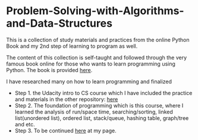 # Problem-Solving-with-Algorithms-and-Data-Structures
This is a collection of study materials and practices from the online Python Book and my 2nd step of learning to program as well.

The content of this collection is self-taught and followed through the very famous book online for those who wants to learn programming using Python. The book is provided [here](http://interactivepython.org/runestone/static/pythonds/index.html).

I have researched many on how to learn programming and finalized 

- Step 1. the Udacity intro to CS course which I have included the practice and materials in the other repository: [here](https://github.com/sxw031/Udacity-Intro-to-CS-HW)
- Step 2. The foundation of programming which is this course, where I learned the analysis of run/space time, searching/sorting, linked list(unordered list), ordered list, stack/queue, hashing table, graph/tree and etc.
- Step 3. To be continued [here](http://wang-shijie.ghost.io) at my page.